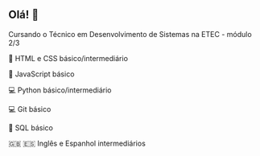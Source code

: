 ## Olá! 👋

Cursando o Técnico em Desenvolvimento de Sistemas na ETEC - módulo 2/3

🎨 HTML e CSS básico/intermediário

🧩 JavaScript básico 



💻 Python básico/intermediário

💻 Git básico



💾 SQL básico



🇬🇧 🇪🇸 Inglês e Espanhol intermediários
  
<!--
**luanavitorino07/luanavitorino07** is a ✨ _special_ ✨ repository because its `README.md` (this file) appears on your GitHub profile.

Here are some ideas to get you started:

- 🔭 I’m currently working on ...
- 🌱 I’m currently learning ...
- 👯 I’m looking to collaborate on ...
- 🤔 I’m looking for help with ...
- 💬 Ask me about ...
- 📫 How to reach me: ...
- 😄 Pronouns: ...
- ⚡ Fun fact: ...
-->
